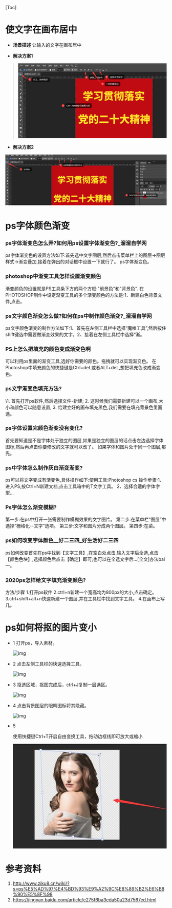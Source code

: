 [Toc]

# 使文字在画布居中

- **场景描述**
  让输入的文字在画布居中

- **解决方案1**

> ![image-20230104142404463](images/image-20230104142404463.png)

- **解决方案2**

![image-20230104142651944](images/image-20230104142651944.png)

# ps字体颜色渐变

### ps字体渐变色怎么弄?如何用ps设置字体渐变色?_溜溜自学网

ps字体渐变色的设置方法如下:首先选中文字图层,然后点击菜单栏上的图层→图层样式→渐变叠加,接着在弹出的对话框中设置一下就行了。 ps字体渐变色。

### photoshop中渐变工具怎样设置渐变颜色

渐变颜色的设置就是PS工具条下方的两个方框:"前景色"和"背景色". 在PHOTOSHOP制作中设定渐变工具的多个渐变颜色的方法是:1、新建白色背景文件,点击。

### ps文字颜色渐变怎么做?如何在ps中制作颜色渐变?_溜溜自学网

ps文字颜色渐变的制作方法如下:1、首先在左侧工具栏中选择“魔棒工具”,然后按住shift键选中需要做渐变效果的文字。2、接着在左侧工具栏中选择“渐。

### PS上怎么把填充的颜色变成渐变色啊

可以利用ps里面的渐变工具,选好你需要的颜色。拖拽就可以实现渐变色。 在Photoshop中填充颜色的快捷键是Ctrl+deL或者ALT+deL,想把填充色改成渐变色。

### ps文字渐变色填充方法?

\1. 首先打开ps软件,然后选择文件-新建; 2. 这时候我们需要新建可以一个画布,大小和颜色可以随意设置, 3. 给建立好的画布填充黑色,我们需要在填充背景色里面选。

### ps字体设置完颜色渐变没有变化?

首先要知道是不是字体处于独立的图层,如果是独立的图层的话点击左边选择字体图标,然后再点击你要修改的文字就可以改了。 如果字体和图片处于同一个图层,那先。

### ps中字体怎么制作灰白渐变渐变?

ps可以将文字变成有渐变色,具体操作如下:使用工具:Photoshop cs 操作步骤:1、进入PS,按Ctrl+N新建文档,点击工具箱中的T文字工具。 2、选择合适的字体字型...

### Ps字体怎么渐变模糊?

第一步:在ps中打开一张需要制作模糊效果的文字图片。 第二步:在菜单栏“图层”中选择“栅格化--文字”选项。 第三步:文字和图片分成两个图层。 第四步:在菜。

### ps如何改变字体颜色__好二三四_好生活好二三四

ps如何改变首先在ps中找到【文字工具】,在空白处点击,输入文字后全选,点击【颜色色块】,选择颜色后点击【确定】即可;也可以在全选文字后...[全文]办法bai一。

### 2020ps怎样给文字填充渐变颜色?

方法/步骤 1.打开ps软件 2.ctrl+n新建一个宽高均为800px的大小,点击确定。 3.ctrl+shift+alt+n快速新建一个图层,并在工具栏中找到文字工具。 4.在画布上写几。

# ps如何将抠的图片变小

- 1 打开ps，导入素材。

  ![img](https://so1.360tres.com/t011896cd76aa3552dc.png)

- 2 点击左侧工具栏的快速选择工具。

  ![img](https://so1.360tres.com/t0104823e353c2b9156.png)

- 3 抠选区域，抠图完成后，ctrl+J复制一层选区。

  ![img](https://so1.360tres.com/t01f011b990f86224ec.png)

- 4 点击背景图层的眼睛图标将其隐藏。

  ![img](https://so1.360tres.com/t010e75f0d2b11cb751.png)

- 5

  使用快捷键Ctrl+T开启自由变换工具，拖动边框线即可放大或缩小

  ![img](images/t01bc096252411525cc.png)

# 参考资料

1. http://www.ziku8.cn/wiki/?s=ps%E5%AD%97%E4%BD%93%E9%A2%9C%E8%89%B2%E6%B8%90%E5%8F%98
2. https://jingyan.baidu.com/article/c275f6ba3eda50a23d7567ed.html



